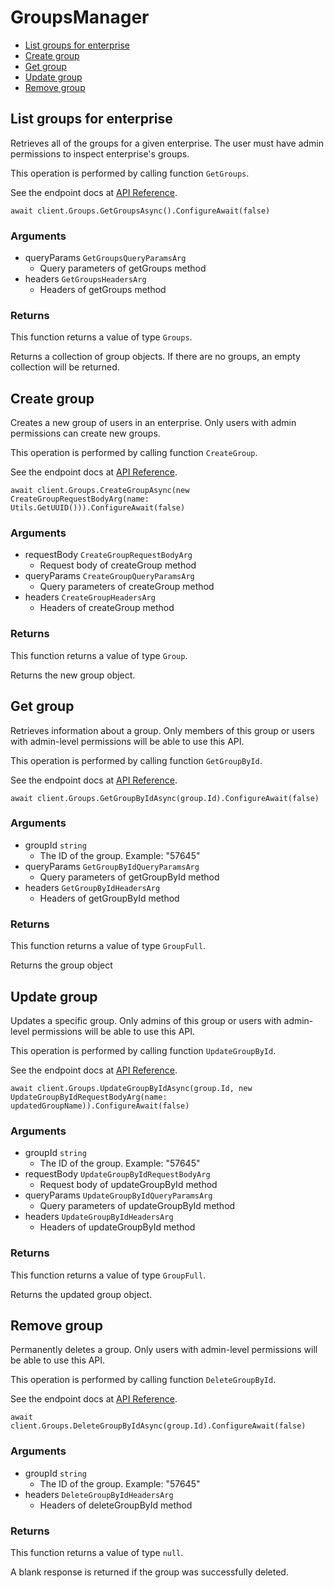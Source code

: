 # GroupsManager


- [List groups for enterprise](#list-groups-for-enterprise)
- [Create group](#create-group)
- [Get group](#get-group)
- [Update group](#update-group)
- [Remove group](#remove-group)

## List groups for enterprise

Retrieves all of the groups for a given enterprise. The user
must have admin permissions to inspect enterprise's groups.

This operation is performed by calling function `GetGroups`.

See the endpoint docs at
[API Reference](https://developer.box.com/reference/get-groups/).

<!-- sample get_groups -->
```
await client.Groups.GetGroupsAsync().ConfigureAwait(false)
```

### Arguments

- queryParams `GetGroupsQueryParamsArg`
  - Query parameters of getGroups method
- headers `GetGroupsHeadersArg`
  - Headers of getGroups method


### Returns

This function returns a value of type `Groups`.

Returns a collection of group objects. If there are no groups, an
empty collection will be returned.


## Create group

Creates a new group of users in an enterprise. Only users with admin
permissions can create new groups.

This operation is performed by calling function `CreateGroup`.

See the endpoint docs at
[API Reference](https://developer.box.com/reference/post-groups/).

<!-- sample post_groups -->
```
await client.Groups.CreateGroupAsync(new CreateGroupRequestBodyArg(name: Utils.GetUUID())).ConfigureAwait(false)
```

### Arguments

- requestBody `CreateGroupRequestBodyArg`
  - Request body of createGroup method
- queryParams `CreateGroupQueryParamsArg`
  - Query parameters of createGroup method
- headers `CreateGroupHeadersArg`
  - Headers of createGroup method


### Returns

This function returns a value of type `Group`.

Returns the new group object.


## Get group

Retrieves information about a group. Only members of this
group or users with admin-level permissions will be able to
use this API.

This operation is performed by calling function `GetGroupById`.

See the endpoint docs at
[API Reference](https://developer.box.com/reference/get-groups-id/).

<!-- sample get_groups_id -->
```
await client.Groups.GetGroupByIdAsync(group.Id).ConfigureAwait(false)
```

### Arguments

- groupId `string`
  - The ID of the group. Example: "57645"
- queryParams `GetGroupByIdQueryParamsArg`
  - Query parameters of getGroupById method
- headers `GetGroupByIdHeadersArg`
  - Headers of getGroupById method


### Returns

This function returns a value of type `GroupFull`.

Returns the group object


## Update group

Updates a specific group. Only admins of this
group or users with admin-level permissions will be able to
use this API.

This operation is performed by calling function `UpdateGroupById`.

See the endpoint docs at
[API Reference](https://developer.box.com/reference/put-groups-id/).

<!-- sample put_groups_id -->
```
await client.Groups.UpdateGroupByIdAsync(group.Id, new UpdateGroupByIdRequestBodyArg(name: updatedGroupName)).ConfigureAwait(false)
```

### Arguments

- groupId `string`
  - The ID of the group. Example: "57645"
- requestBody `UpdateGroupByIdRequestBodyArg`
  - Request body of updateGroupById method
- queryParams `UpdateGroupByIdQueryParamsArg`
  - Query parameters of updateGroupById method
- headers `UpdateGroupByIdHeadersArg`
  - Headers of updateGroupById method


### Returns

This function returns a value of type `GroupFull`.

Returns the updated group object.


## Remove group

Permanently deletes a group. Only users with
admin-level permissions will be able to use this API.

This operation is performed by calling function `DeleteGroupById`.

See the endpoint docs at
[API Reference](https://developer.box.com/reference/delete-groups-id/).

<!-- sample delete_groups_id -->
```
await client.Groups.DeleteGroupByIdAsync(group.Id).ConfigureAwait(false)
```

### Arguments

- groupId `string`
  - The ID of the group. Example: "57645"
- headers `DeleteGroupByIdHeadersArg`
  - Headers of deleteGroupById method


### Returns

This function returns a value of type `null`.

A blank response is returned if the group was
successfully deleted.


